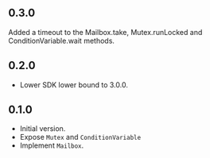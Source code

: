 ## 0.3.0
Added a timeout to the Mailbox.take, Mutex.runLocked and ConditionVariable.wait methods.


## 0.2.0

- Lower SDK lower bound to 3.0.0.

## 0.1.0

- Initial version.
- Expose `Mutex` and `ConditionVariable`
- Implement `Mailbox`.
